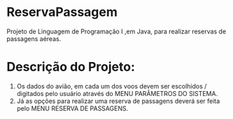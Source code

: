 # ReservaPassagem
Projeto de Linguagem de Programação I ,em Java,  para realizar reservas de passagens aéreas.

# Descrição do Projeto:
1) Os dados do avião, em cada um dos voos devem ser escolhidos / digitados pelo usuário através do MENU PARÂMETROS DO SISTEMA.
2) Já as opções para realizar uma reserva de passagens deverá ser feita pelo MENU RESERVA DE PASSAGENS.
